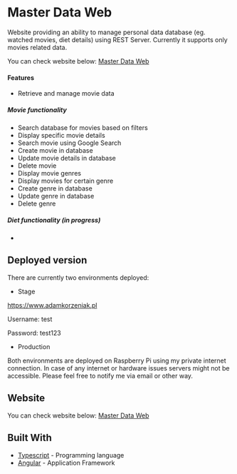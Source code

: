 # Master Data Web

Website providing an ability to manage personal data database (eg. watched movies, diet details) using REST Server.
Currently it supports only movies related data.

You can check website below:
[Master Data Web](https://www.adamkorzeniak.pl/)

#### Features
- Retrieve and manage movie data

##### Movie functionality
- Search database for movies based on filters
- Display specific movie details
- Search movie using Google Search
- Create movie in database
- Update movie details in database
- Delete movie
- Display movie genres
- Display movies for certain genre
- Create genre in database
- Update genre in database
- Delete genre

##### Diet functionality (in progress)
- 

## Deployed version

There are currently two environments deployed:

- Stage

https://www.adamkorzeniak.pl

Username: test

Password: test123

- Production

Both environments are deployed on Raspberry Pi using my private internet connection. In case of any internet or hardware issues servers might not be accessible. Please feel free to notify me via email or other way.

## Website

You can check website below:
[Master Data Web](https://www.adamkorzeniak.pl/)

## Built With

* [Typescript](https://www.typescriptlang.org/) - Programming language
* [Angular](https://angular.io/) - Application Framework
